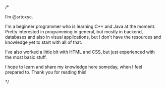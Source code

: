 /* 

  I’m @srtoxyc.

  I'm a beginner programmer who is learning C++ and Java at the moment.
  Pretty interested in programming in general, but mostly in backend, databases and also in visual applications,
  but I don't have the resources and knowledge yet to start with all of that.

  I've also worked a little bit with HTML and CSS, but just experienced with the most basic stuff.

  I hope to learn and share my knowledge here someday, when I feel prepared to.
  Thank you for reading this!

*/
